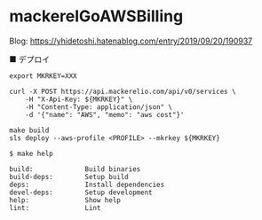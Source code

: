 # mackerelGoAWSBilling

Blog: https://yhidetoshi.hatenablog.com/entry/2019/09/20/190937

■ デプロイ
```
export MKRKEY=XXX

curl -X POST https://api.mackerelio.com/api/v0/services \
    -H "X-Api-Key: ${MKRKEY}" \
    -H "Content-Type: application/json" \
    -d '{"name": "AWS", "memo": "aws cost"}'

make build
sls deploy --aws-profile <PROFILE> --mkrkey ${MKRKEY}
```


`$ make help`
```
build:             Build binaries
build-deps:        Setup build
deps:              Install dependencies
devel-deps:        Setup development
help:              Show help
lint:              Lint
```
